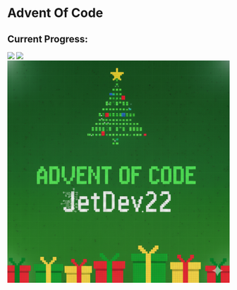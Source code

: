 # Advent Of Code
## Current Progress:
![](https://img.shields.io/badge/days%20✅-14-green)     ![](https://img.shields.io/badge/stars%20⭐-28-yellow)
<img width="600px" src="aocLogo.png">
